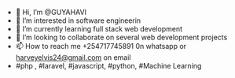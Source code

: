 - 👋 Hi, I’m @GUYAHAVI
- 👀 I’m interested in software engineerin
- 🌱 I’m currently learning full stack web development
- 💞️ I’m looking to collaborate on several web development projects
- 📫 How to reach me +254717745891 0n whatsapp or harveyelvis24@gmail.com on email
- #php , #laravel, #javascript, #python, #Machine Learning

<!---
GUYAHAVI/GUYAHAVI is a ✨ special ✨ repository because its `README.md` (this file) appears on your GitHub profile.
You can click the Preview link to take a look at your changes.
--->
